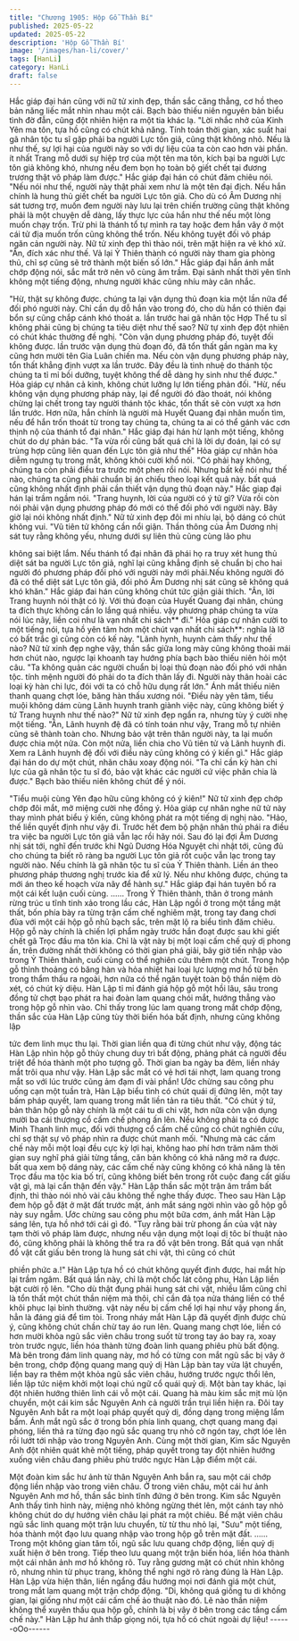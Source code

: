 ```yaml
---
title: "Chương 1905: Hộp Gỗ Thần Bí"
published: 2025-05-22
updated: 2025-05-22
description: 'Hộp Gỗ Thần Bí'
image: '/images/han-li/cover/'
tags: [HanLi]
category: HanLi
draft: false
---
```


Hắc giáp đại hán cũng với nữ tử xinh đẹp, thần sắc căng thẳng,
cơ hồ theo bản năng liếc mắt nhìn nhau một cái.
Bạch bào thiếu niên nguyên bản biểu tình đờ đẫn, cũng đột nhiên
hiện ra một tia khác lạ.
"Lời nhắc nhở của Kinh Yên ma tôn, tựa hồ cũng có chút khả
năng. Tính toán thời gian, xác suất hai gã nhân tộc tu sĩ gặp phải
ba người Lực tôn giả, cũng thật không nhỏ. Nếu là như thế, sự lợi
hại của người này so với dự liệu của ta còn cao hơn vài phần. ít
nhất Trang mỗ dưới sự hiệp trợ của một tên ma tôn, kích bại ba
người Lực tôn giả không khó, nhưng nếu đem bọn họ toàn bộ giết
chết tại đương trương thật vô pháp làm được." Hắc giáp đại hán
có chút đăm chiêu nói.
"Nếu nói như thế, người này thật phải xem như là một tên đại
địch. Nếu hắn chính là hung thủ giết chết ba người Lực tôn giả.
Cho dù có Âm Dương nhị sát tương trợ, muốn đem người này lưu
lại trên chiến trường cũng thật không phải là một chuyện dễ dàng,
lấy thực lực của hắn như thế nếu một lòng muốn chạy trốn. Trừ
phi là thánh tổ tự mình ra tay hoặc đem hắn vây ở một cái tử địa
muốn trốn cũng không thể trốn. Nếu không tuyệt đối vô pháp
ngăn cản người này. Nữ tử xinh đẹp thì thào nói, trên mặt hiện ra
vẻ khó xử.
"Ân, đích xác như thế. Vả lại Ỷ Thiên thành có người này tham
gia phòng thủ, chỉ sợ cũng sẽ trở thành một biến số lớn." Hắc
giáp đại hắn ánh mắt chớp động nói, sắc mắt trở nên vô cùng âm
trầm.
Đại sảnh nhất thời yên tĩnh không một tiếng động, nhưng người
khác cũng nhíu mày cân nhắc.

"Hừ, thật sự không được. chúng ta lại vận dụng thủ đoạn kia một
lần nữa để đối phó người này. Chỉ cần dụ dỗ hắn vào trong đó,
cho dù hắn có thiên đại bổn sự cũng chắp cánh khó thoát a. lần
trước hai gã nhân tộc Hợp Thể tu sĩ không phải cũng bị chúng ta
tiêu diệt như thế sao? Nữ tự xinh đẹp đột nhiên có chút khác
thường đề nghị.
"Còn vận dụng phương pháp đó, tuyệt đối không được. lần trước
vận dụng thủ đoạn đó, đã tổn thất gần ngàn ma kỵ cũng hơn mười
tên Gia Luân chiến ma. Nếu còn vận dụng phương pháp này, tổn
thất khẳng định vượt xa lần trước. Đây đều là tinh nhuệ do thánh
tộc chúng ta tỉ mỉ bồi dưỡng, tuyệt không thể dễ dàng hy sinh như
thế được." Hỏa giáp cự nhân cả kinh, không chút lưỡng lự lớn
tiếng phản đối.
"Hừ, nếu không vận dụng phương pháp này, lại để người đó đào
thoát, nói không chừng lại chết trong tay người thánh tộc khác,
tổn thất sẽ còn vượt xa hơn lần trước. Hơn nữa, hắn chính là
người mà Huyết Quang đại nhân muốn tìm, nếu để hắn trốn thoát
từ trong tay chúng ta, chúng ta ai có thể gánh vác cơn thịnh nộ
của thánh tổ đại nhân." Hắc giáp đại hán hừ lạnh một tiếng, không
chút do dự phản bác.
"Ta vừa rồi cũng bất quá chỉ là lời dự đoán, lại có sự trùng hợp
cũng liên quan đến Lực tôn giả như thế" Hỏa giáp cự nhân hỏa
diễm ngưng tụ trong mắt, không khỏi cười khổ nói.
"Có phải hay không, chúng ta còn phải điều tra trước một phen rồi
nói. Nhưng bất kể nói như thế nào, chúng ta cũng phải chuẩn bị
án chiếu theo loại kết quả này. bất quá cũng không nhất định phải
cần thiết vận dụng thủ đoạn này." Hắc giap đại hán lại trầm ngầm
nói.
"Trang huynh, lời của người có ý tử gì? Vừa rồi còn nói phải vận
dụng phương pháp đó mới có thể đối phó với người này. Bây giờ
lại nói không nhất định." Nữ tử xinh đẹp đôi mi nhíu lại, bộ dáng
có chút không vui.
"Vũ tiên tử không cần nổi giận. Thần thông của Âm Dương nhị sát
tuy rằng không yếu, nhưng dưới sự liên thủ cũng cùng lão phu

không sai biệt lắm. Nếu thánh tổ đại nhân đã phái họ ra truy xét
hung thủ diệt sát ba người Lực tôn giả, nghĩ lại cũng khẳng định
sẽ chuẩn bị cho hai người đó phương pháp đối phó với người này
mới phải.Nếu không người đó đã có thể diệt sát Lực tôn giả, đối
phó Âm Dương nhị sát cũng sẽ không quá khó khăn." Hắc giáp
đai hán cũng không chút tức giận giải thích.
"Ân, lời Trang huynh nói thật có lý. Với thủ đoạn của Huyết Quang
đại nhân, chúng ta đích thực không cần lo lắng quá nhiều. vậy
phương pháp chúng ta vừa nói lúc nãy, liền coi như là vạn nhất
chi sách** đi." Hỏa giáp cự nhân cười to một tiếng nói, tựa hồ yên
tâm hơn một chút
vạn nhất chi sách**: nghĩa là lỡ có bất trắc gì cũng còn có kế này.
"Lãnh hynh, huynh cảm thấy như thế nào? Nữ tử xinh đẹp nghe
vậy, thần sắc giữa long mày cũng không thoải mái hơn chút nào,
ngược lại khoanh tay hướng phía bạch bào thiếu niên hỏi một
câu.
"Ta không quản các người chuẩn bị loại thủ đoạn nào đối phó với
nhân tộc. tính mệnh người đó phải do ta đích thân lấy đi. Người
này thân hoài các loại kỳ hàn chi lực, đói với ta có chỗ hữu dụng
rất lớn." Ánh mắt thiếu niên thanh quang chợt lóe, băng hàn thấu
xương nói.
"Điều này yên tâm, tiểu muội không dám cùng Lãnh huynh tranh
giành việc này, cũng không biết ý tứ Trang huynh như thế nào?"
Nữ tử xinh đẹp ngẩn ra, nhưng tùy ý cười nhẹ một tiếng.
"Ân, Lãnh huynh đệ đã có tính toán như vậy, Trang mỗ tự nhiên
cũng sẽ thành toàn cho. Nhưng bảo vật trên thân người này, ta lại
muốn được chia một nửa. Còn một nửa, liền chia cho Vũ tiên tử
và Lãnh huynh đi. Xem ra Lãnh huynh đệ đối với điều này cũng
không có ý kiến gì." Hắc giáp đại hán do dự một chút, nhãn châu
xoay động nói.
"Ta chỉ cần kỳ hàn chi lực của gã nhân tộc tu sĩ đó, bảo vật khác
các người cứ việc phân chia là được." Bạch bào thiếu niên không
chút để ý nói.

"Tiểu muội cùng Yên đạo hữu cũng không có ý kiên!" Nữ tử xinh
đẹp chớp chớp đôi mắt, mở miệng cười nhẹ đồng ý.
Hỏa giáp cự nhân nghe nữ tử này thay mình phát biểu ý kiến,
cũng không phát ra một tiếng dị nghị nào.
"Hảo, thế liền quyết định như vậy đi. Trước hết đem bộ phận
nhân thủ phái ra điều tra việc ba người Lực tôn giả vẫn lạc rồi hãy
nói. Sau đó lại đợi Âm Dương nhị sát tới, nghĩ đến trước khi Ngũ
Dương Hóa Nguyệt chi nhật tới, cũng đủ cho chúng ta biết rõ
ràng ba người Lục tôn giả rốt cuộc vẫn lạc trong tay người nào.
Nếu chính là gã nhân tộc tu sĩ của Ỷ Thiên thành. Liền án theo
phương pháp thương nghị trước kia để xử lý. Nếu như không
được, chúng ta mới án theo kế hoạch vừa nãy để hành sự." Hắc
giáp đại hán tuyên bố ra một cái kết luận cuối cùng.
……
Trong Ỷ Thiên thành, thân ở trong mảnh rừng trúc u tĩnh tinh xảo
trong lầu các, Hàn Lập ngồi ở trong một tầng mật thất, bốn phía
bày ra từng trận cấm chế nghiêm mật, trong tay đang chơi đùa với
một cái hộp gỗ nhũ bạch sắc, trên mặt lộ ra biểu tình đăm chiêu.
Hộp gỗ này chính là chiến lợi phẩm ngày trước hắn đoạt được sau
khi giết chết gã Trọc đầu ma tôn kia. Chỉ là vật này bị một loại cấm
chế quỷ dị phong ấn, trên đường nhất thời không có thời gian phá
giải, bây giờ tiến nhập vào trong Ỷ Thiên thành, cuối cùng có thể
nghiên cứu thêm một chút.
Trong hộp gỗ thỉnh thoảng có băng hàn và hỏa nhiệt hai loại lực
lượng mơ hồ từ bên trong thẩm thấu ra ngoài, hơn nữa có thể
ngăn tuyệt toàn bộ thần niệm dò xét, có chút kỳ diệu.
Hàn Lập tỉ mỉ đánh giá hộp gỗ một hồi lâu, sâu trong đồng tử chợt
bạo phát ra hai đoàn lam quang chói mắt, hướng thẳng vào trong
hộp gỗ nhìn vào.
Chỉ thấy trong lúc lam quang trong mắt chớp động, thần sắc của
Hàn Lập cũng tùy thời biến hóa bất định, nhưng cũng không lập

tức đem linh mục thu lại.
Thời gian liền qua đi từng chút như vậy, động tác Hàn Lập nhìn
hộp gỗ thủy chung duy trì bất động, phảng phát cả người đều triệt
để hóa thành một pho tượng gỗ.
Thời gian ba ngày ba đêm, liền nháy mắt trôi qua như vậy.
Hàn Lập sắc mắt có vẻ hơi tái nhợt, lam quang trong mắt so với
lúc trước cũng ảm đạm đi vài phần!
Ước chừng sau công phu uống cạn một tuần trà, Hàn Lập biểu
tình có chút quái dị đứng lên, một tay bấm pháp quyết, lam quang
trong mắt liền tản ra tiêu thất.
"Có chút ý tứ, bản thân hộp gỗ này chính là một cái tu di chi vật,
hơn nữa còn vận dụng mười ba cái thượng cổ cấm chế phong ấn
lên. Nếu không phải ta có được Minh Thanh linh mục, đối với
thượng cổ cấm chế cũng có chút nghiên cứu, chỉ sợ thật sự vô
pháp nhìn ra được chút manh mối.
"Nhưng mà các cấm chế này mỗi một loại đều cực kỳ lợi hại,
không hao phí hơn trăm năm thời gian suy nghĩ phá giải từng
tầng, căn bản không có khả năng mở ra được. bất qua xem bộ
dáng này, các cấm chế này cũng không có khả năng là tên Trọc
đầu ma tộc kia bố trí, cũng không biết bên trong rốt cuộc đang cất
giấu vật gì, mà lại cẩn thận đến vậy." Hàn Lập thần sắc một trận
âm trầm bất định, thì thào nói nhỏ vài câu không thể nghe thấy
được.
Theo sau Hàn Lập đem hộp gỗ đặt ở mặt đất trước mặt, ánh mắt
sáng ngời nhìn vào gỗ hộp gỗ này suy ngẫm.
Ước chừng sau công phu một bữa cơm, ánh mắt Hàn Lập sáng
lên, tựa hồ nhớ tới cái gì đó.
"Tuy rằng bài trừ phong ấn của vật này tạm thời vô pháp làm
được, nhưng nếu vận dụng một loại dị tôc bí thuật nào đó, cũng
không phải là không thể tra ra đồ vật bên trong. Bất quá vạn nhất
đồ vật cất giấu bên trong là hung sát chi vật, thì cũng có chút

phiền phức a.!" Hàn Lập tựa hồ có chút không quyết định được,
hai mắt híp lại trầm ngâm.
Bất quá lần này, chỉ là một chốc lát công phu, Hàn Lập liền bật
cười rộ lên.
"Cho dù thật đụng phải hung sát chi vật, nhiều lắm cũng chỉ là tổn
thất một chút thần niệm mà thôi, chỉ cần đả tọa nửa tháng liền có
thể khôi phục lại bình thường. vật này nếu bị cấm chế lợi hại như
vậy phong ấn, hẳn là đáng giá để tìm tòi.
Trong nháy mắt Hàn Lập đã quyết định được chủ ý, cũng không
chút chần chừ tay áo run lên.
Quang mang chợt lóe, liền có hơn mười khỏa ngũ sắc viên châu
trong suốt từ trong tay áo bay ra, xoay tròn trước ngực, liền hóa
thành từng đoàn linh quang phiêu phù bất động.
Mà bên trong đám linh quang này, mơ hồ có từng con mắt ngũ
sắc bị vây ở bên trong, chớp động quang mang quỷ dị
Hàn Lập bàn tay vừa lật chuyển, liền bay ra thêm một khỏa ngũ
sắc viên châu, hướng trước ngực thổi lên, liền lập tức niệm khởi
một loại chú ngữ cổ quái quỷ dị.
Một bàn tay khác, lại đột nhiên hướng thiên linh cái vỗ một cái.
Quang hà màu kim sắc mịt mù lộn chuyển, một cái kim sắc
Nguyên Anh cả người trần trụi liền hiện ra.
Đôi tay Nguyên Anh bắt ra một loại pháp quyết quỷ dị, đồng dạng
trong miệng lẩm bẩm.
Ánh mắt ngũ sắc ở trong bốn phía linh quang, chợt quang mang
đại phóng, liền thả ra từng đạo ngũ sắc quang trụ nhỏ cỡ ngón
tay, chợt lóe lên rồi lướt tới nhập vào trong Nguyên Anh.
Cùng một thời gian, Kim sắc Nguyên Anh đột nhiên quát khẽ một
tiếng, pháp quyết trong tay đột nhiên hướng xuống viên châu
đang phiêu phù trước ngực Hàn Lập điểm một cái.

Một đoàn kim sắc hư ảnh từ thân Nguyên Anh bắn ra, sau một cái
chớp động liền nhập vào trong viên châu.
Ở trong viên châu, một cái hư ảnh Nguyên Anh mơ hồ, thần sắc
bình tĩnh đứng ở bên trong.
Kim sắc Nguyên Anh thấy tình hình này, miệng nhỏ không ngừng
thét lên, một cánh tay nhỏ không chút do dự hướng viên châu lại
phát ra một chiêu.
Bề mặt viên châu ngũ sắc linh quang một trận lưu chuyển, từ từ
thu nhỏ lại, "Sưu" một tiếng, hóa thành một đạo lưu quang nhập
vào trong hộp gỗ trên mặt đất.
……
Trong một không gian tăm tối, ngũ sắc lưu quang chớp động, liền
quỷ dị xuất hiện ở bên trong.
Tiếp theo lưu quang một trận biến hóa, liền hóa thành một cái
nhân ảnh mơ hồ không rõ.
Tuy rằng gương mặt có chút nhìn không rõ, nhưng nhìn từ phục
trang, không thể nghi ngờ rõ ràng đúng là Hàn Lập.
Hàn Lập vừa hiện thân, liền ngẩng đầu hướng mọi nơi đánh giá
một chút, trong mắt lam quang một trận chớp động.
"Di, không quá giống tu di không gian, lại giống như một cái cấm
chế ảo thuật nào đó. Lẽ nào thần niệm không thể xuyên thấu qua
hộp gỗ, chính là bị vây ở bên trong các tầng cấm chế này." Hàn
Lập hư ảnh thấp giọng nói, tựa hồ có chút ngoài dự liệu!
------oOo------
